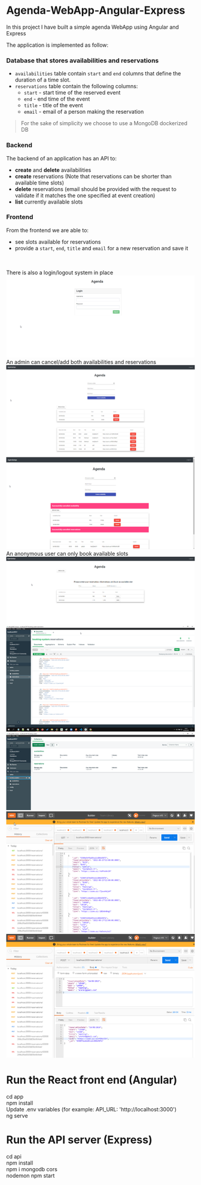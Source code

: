 # Agenda-WebApp-Angular-Express

In this project I have built a simple agenda WebApp using Angular and Express <br />

The application is implemented as follow:

### Database that stores availabilities and reservations

- `availabilities` table contain `start` and `end` columns that define the duration of a time slot.
- `reservations` table contain the following columns:
    - `start` - start time of the reserved event
    - `end` - end time of the event
    - `title` - title of the event
    - `email` - email of a person making the reservation

> For the sake of simplicity we choose to use a MongoDB dockerized DB


### Backend

The backend of an application has an API to:

- **create** and **delete** availabilities
- **create** reservations (Note that reservations can be shorter than available time slots)
- **delete** reservations (email should be provided with the request to validate if it matches the one specified at event creation)
- **list** currently available slots

### Frontend

From the frontend we are able to:

- see slots available for reservations
- provide a `start`, `end`, `title` and `email` for a new reservation and save it

<br /> <br />
There is also a login/logout system in place <br /> 
![Screenshot](agenda-login.png) 
An admin can cancel/add both availabilities and reservations <br /> 
![Screenshot](agenda-admin.png)
![Screenshot](agenda-admin-bis.png)
An anonymous user can only book available slots <br /> 
![Screenshot](agenda-booking-page.png)
![Screenshot](mongoDB-doc.png)
![Screenshot](mongoDB-col.png)
![Screenshot](API-call-get.png)
![Screenshot](API-call-post.png)
# Run the React front end (Angular)
cd app <br /> 
npm install  <br /> 
Update .env variables (for example: API_URL: 'http://localhost:3000') <br /> 
ng serve <br /> 


# Run the API server (Express)
cd api <br /> 
npm install <br /> 
npm i mongodb cors <br /> 
nodemon npm start <br /> 
 <br /> 

